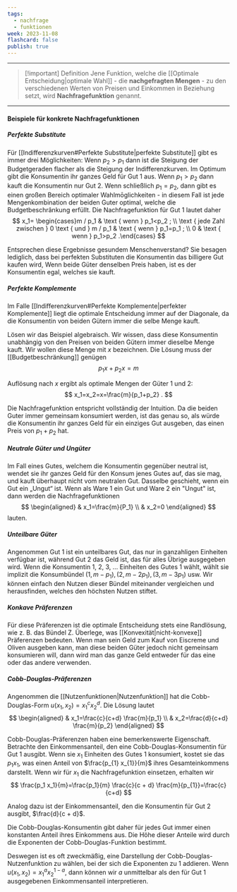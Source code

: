 ```yaml
---
tags:
  - nachfrage
  - funktionen
week: 2023-11-08
flashcard: false
publish: true
---
```

***

> [!important] Definition
> Jene Funktion, welche die [[Optimale Entscheidung|optimale Wahl]] - die **nachgefragten Mengen** - zu den verschiedenen Werten von Preisen und Einkommen in Beziehung setzt, wird **Nachfragefunktion** genannt.

***
#### Beispiele für konkrete Nachfragefunktionen
##### Perfekte Substitute
Für [[Indifferenzkurven#Perfekte Substitute|perfekte Substitute]] gibt es immer drei Möglichkeiten: Wenn $p_2>p_1$ dann ist die Steigung der Budgetgeraden flacher als die Steigung der Indifferenzkurven. Im Optimum gibt die Konsumentin ihr ganzes Geld für Gut 1 aus. Wenn $p_1>p_2$ dann kauft die Konsumentin nur Gut 2. Wenn schließlich $p_1=p_2$, dann gibt es einen großen Bereich optimaler Wahlmōglichkeiten - in diesem Fall ist jede Mengenkombination der beiden Guter optimal, welche die Budgetbeschrânkung erfüllt. Die Nachfragefunktion für Gut 1 lautet daher
$$
x_1= \begin{cases}m / p_1 & \text { wenn } p_1<p_2 ; \\ \text { jede Zahl zwischen } 0 \text { und } m / p_1 & \text { wenn } p_1=p_1 ; \\ 0 & \text { wenn } p_1>p_2 .\end{cases}
$$

Entsprechen diese Ergebnisse gesundem Menschenverstand? Sie besagen lediglich, dass bei perfekten Substituten die Konsumentin das billigere Gut kaufen wird, Wenn beide Güter denselben Preis haben, ist es der Konsumentin egal, welches sie kauft.

##### Perfekte Komplemente
Im Falle [[Indifferenzkurven#Perfekte Komplemente|perfekter Komplemente]] liegt die optimale Entscheidung immer auf der Diagonale, da die Konsumentin von beiden Gütern immer die selbe Menge kauft.

Lösen wir das Beispiel algebraisch. Wir wissen, dass diese Konsumentin unabhängig von den Preisen von beiden Gütern immer dieselbe Menge kauft. Wir wollen diese Menge mit $x$ bezeichnen. Die Lösung muss der [[Budgetbeschränkung]] genügen
$$
p_1 x+p_2 x=m
$$

Auflösung nach $x$ ergibt als optimale Mengen der Güter 1 und 2:
$$
x_1=x_2=x=\frac{m}{p_1+p_2} .
$$

Die Nachfragefunktion entspricht vollständig der Intuition. Da die beiden Guter immer gemeinsam konsumiert werden, ist das genau so, als würde die Konsumentin ihr ganzes Geld für ein einziges Gut ausgeben, das einen Preis von $p_1+p_2$ hat.

##### Neutrale Güter und Ungüter
Im Fall eines Gutes, welchem die Konsumentin gegenüber neutral ist, wendet sie ihr ganzes Geld für den Konsum jenes Gutes auf, das sie mag, und kauft überhaupt nicht vom neutralen Gut. Dasselbe geschieht, wenn ein Gut ein „Ungut“ ist. Wenn als Ware 1 ein Gut und Ware 2 ein "Ungut" ist, dann werden die Nachfragefunktionen
$$
\begin{aligned}
& x_1=\frac{m}{P_1} \\
& x_2=0
\end{aligned}
$$
lauten.

##### Unteilbare Güter
Angenommen Gut 1 ist ein unteilbares Gut, das nur in ganzahligen Einheiten verfügbar ist, während Gut 2 das Geld ist, das für alles Übrige ausgegeben wird. Wenn die Konsumentin
1, 2, 3, ... Einheiten des Gutes 1 wählt, wählt sie implizit die Konsumbündel $\left(1, m-p_1\right),\left(2, m-2 p_1\right),\left(3, m-3 p_1\right)$ usw. Wir können einfach den Nutzen dieser Bündel miteinander vergleichen und herausfinden, welches den höchsten Nutzen stiftet.

##### Konkave Präferenzen
Für diese Präferenzen ist die optimale Entscheidung stets eine Randlösung, wie z. B. das Bündel Z. Überlege, was [[Konvexität|nicht-konvexe]] Präferenzen bedeuten. Wenn man sein Geld zum Kauf von Eiscreme und Oliven ausgeben kann, man diese beiden Güter jedoch nicht gemeinsam konsumieren will, dann wird man das ganze Geld entweder für das eine oder das andere verwenden.

##### Cobb-Douglas-Präferenzen
Angenommen die [[Nutzenfunktionen|Nutzenfunktion]] hat die Cobb-Douglas-Form $u(x_{1}, x_{2}) = x_{1}^{c}x_{2}^{d}$. Die Lösung lautet
$$
\begin{aligned}
& x_1=\frac{c}{c+d} \frac{m}{p_1} \\
& x_2=\frac{d}{c+d} \frac{m}{p_2}
\end{aligned}
$$

Cobb-Douglas-Präferenzen haben eine bemerkenswerte Eigenschaft. Betrachte den Einkommensanteil, den eine Cobb-Douglas-Konsumentin für Gut 1 ausgibt. Wenn sie $x_{1}$ Einheiten des Gutes 1 konsumiert, kostet sie das $p_1 x_1$, was einen Anteil von $\frac{p_{1} x_{1}}{m}$ ihres Gesamteinkommens darstellt. Wenn wir für $x_{1}$ die Nachfragefunktion einsetzen, erhalten wir
$$
\frac{p_1 x_1}{m}=\frac{p_1}{m} \frac{c}{c + d} \frac{m}{p_{1}}=\frac{c}{c+d}
$$

Analog dazu ist der Einkommensanteil, den die Konsumentin für Gut 2 ausgibt, $\frac{d}{c + d}$.

Die Cobb-Douglas-Konsumentin gibt daher für jedes Gut immer einen konstanten Anteil ihres Einkommens aus. Die Höhe dieser Anteile wird durch die Exponenten der Cobb-Douglas-Funktion bestimmt.

Deswegen ist es oft zweckmäßig, eine Darstellung der Cobb-Douglas-Nutzenfunktion zu wählen, bei der sich die Exponenten zu 1 addieren. Wenn $u\left(x_1, x_2\right)=x_{1}^{a} x_{2}^{1 - a}$, dann können wir $a$ unmittelbar als den für Gut 1 ausgegebenen Einkommensanteil interpretieren.